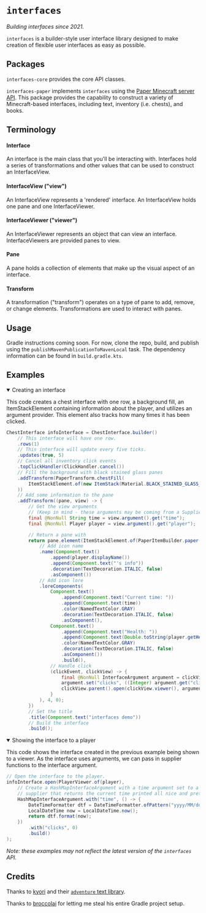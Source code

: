 # `interfaces`

_Building interfaces since 2021._

`interfaces` is a builder-style user interface library designed to make creation of flexible user interfaces as easy as possible.

## Packages

`interfaces-core` provides the core API classes.

`interfaces-paper` implements `interfaces` using the [Paper Minecraft server API](https://papermc.io). This package provides the
capability to construct a variety of Minecraft-based interfaces, including text, inventory (i.e. chests), and books.

## Terminology

#### Interface

An interface is the main class that you'll be interacting with. Interfaces hold a series of transformations and other values that
can be used to construct an InterfaceView.

#### InterfaceView ("view")

An InterfaceView represents a 'rendered' interface. An InterfaceView holds one pane and one InterfaceViewer.

#### InterfaceViewer ("viewer")

An InterfaceViewer represents an object that can view an interface. InterfaceViewers are provided panes to view.

#### Pane

A pane holds a collection of elements that make up the visual aspect of an interface.

#### Transform

A transformation ("transform") operates on a type of pane to add, remove, or change elements. Transformations are used to interact
with panes.

## Usage

Gradle instructions coming soon. For now, clone the repo, build, and publish using the `publishMavenPublicationToMavenLocal` 
task. The dependency information can be found in `build.gradle.kts`.

## Examples

<details open>
<summary>Creating an interface</summary>

This code creates a chest interface with one row, a background fill, an ItemStackElement containing information about the 
player, and utilizes an argument provider. This element also tracks how many times it has been clicked. 

```java
ChestInterface infoInterface = ChestInterface.builder()
    // This interface will have one row.
    .rows(1)
    // This interface will update every five ticks.
    .updates(true, 5)
    // Cancel all inventory click events
    .topClickHandler(ClickHandler.cancel())
    // Fill the background with black stained glass panes
    .addTransform(PaperTransform.chestFill(
        ItemStackElement.of(new ItemStack(Material.BLACK_STAINED_GLASS_PANE))
    ))
    // Add some information to the pane
    .addTransform((pane, view) -> {
        // Get the view arguments
        // (Keep in mind - these arguments may be coming from a Supplier, so their values can change!)
        final @NonNull String time = view.argument().get("time");
        final @NonNull Player player = view.argument().get("player");

        // Return a pane with 
        return pane.element(ItemStackElement.of(PaperItemBuilder.paper(Material.PAPER)
            // Add icon name
            .name(Component.text()
                .append(player.displayName())
                .append(Component.text("'s info"))
                .decoration(TextDecoration.ITALIC, false)
                .asComponent())
            // Add icon lore
            .loreComponents(
                Component.text()
                    .append(Component.text("Current time: "))
                    .append(Component.text(time))
                    .color(NamedTextColor.GRAY)
                    .decoration(TextDecoration.ITALIC, false)
                    .asComponent(),
                Component.text()
                    .append(Component.text("Health: "))
                    .append(Component.text(Double.toString(player.getHealth())))
                    .color(NamedTextColor.GRAY)
                    .decoration(TextDecoration.ITALIC, false)
                    .asComponent())
                    .build(),
                // Handle click
                (clickEvent, clickView) -> {
                    final @NonNull InterfaceArgument argument = clickView.argument();
                    argument.set("clicks", ((Integer) argument.get("clicks")) + 1);
                    clickView.parent().open(clickView.viewer(), argument);
                }
            ), 4, 0);
        })
        // Set the title
        .title(Component.text("interfaces demo"))
        // Build the interface
        .build();
```
</details>

<details open>
<summary>Showing the interface to a player</summary>

This code shows the interface created in the previous example being shown to a viewer.
As the interface uses arguments, we can pass in supplier functions to the interface argument.

```java
// Open the interface to the player.
infoInterface.open(PlayerViewer.of(player),
    // Create a HashMapInterfaceArgument with a time argument set to a
    // supplier that returns the current time printed all nice and pretty.
    HashMapInterfaceArgument.with("time", () -> {
        DateTimeFormatter dtf = DateTimeFormatter.ofPattern("yyyy/MM/dd HH:mm:ss");
        LocalDateTime now = LocalDateTime.now();
        return dtf.format(now);
    })
        .with("clicks", 0)
        .build()
);
```
</details>

_Note: these examples may not reflect the latest version of the `interfaces` API._

## Credits

Thanks to [kyori](https://github.com/kyoripowered) and their [`adventure` text library](https://github.com/kyoripowered/adventure).

Thanks to [broccolai](https://github.com/broccolai) for letting me steal his entire Gradle project setup.
